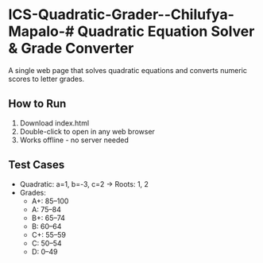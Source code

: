 # ICS-Quadratic-Grader--Chilufya-Mapalo-# Quadratic Equation Solver & Grade Converter

A single web page that solves quadratic equations and converts numeric scores to letter grades.

## How to Run
1. Download index.html
2. Double-click to open in any web browser
3. Works offline - no server needed

## Test Cases
- Quadratic: a=1, b=-3, c=2 → Roots: 1, 2
- Grades: 
  - A+: 85–100
  - A: 75–84  
  - B+: 65–74
  - B: 60–64
  - C+: 55–59
  - C: 50–54
  - D: 0–49
